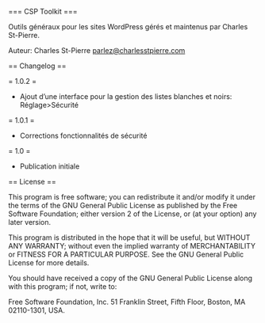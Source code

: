 === CSP Toolkit ===

Outils généraux pour les sites WordPress gérés et maintenus par Charles St-Pierre.

Auteur: Charles St-Pierre
parlez@charlesstpierre.com


== Changelog ==

= 1.0.2 =
* Ajout d’une interface pour la gestion des listes blanches et noirs: Réglage>Sécurité

= 1.0.1 =
* Corrections fonctionnalités de sécurité

= 1.0 =
* Publication initiale


== License ==


This program is free software; you can redistribute it and/or modify it under the terms of the GNU General Public License as published by the Free Software Foundation; either version 2 of the License, or (at your option) any later version.

This program is distributed in the hope that it will be useful, but WITHOUT ANY WARRANTY; without even the implied warranty of MERCHANTABILITY or FITNESS FOR A PARTICULAR PURPOSE.  See the GNU General Public License for more details.

You should have received a copy of the GNU General Public License along with this program; if not, write to:

Free Software Foundation, Inc.
51 Franklin Street, Fifth Floor,
Boston, MA
02110-1301, USA.